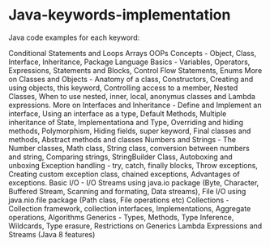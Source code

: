 # Java-keywords-implementation

Java code examples for each keyword:

Conditional Statements and Loops
Arrays
OOPs Concepts - Object, Class, Interface, Inheritance, Package
Language Basics - Variables, Operators, Expressions, Statements and Blocks, Control Flow Statements, Enums
More on Classes and Objects - Anatomy of a class, Constructors, Creating and using objects, this keyword, Controlling access to a member, Nested Classes, When to use nested, inner, local, anonymus classes and Lambda expressions.
More on Interfaces and Inheritance - Define and Implement an interface, Using an interface as a type, Default Methods, Multiple inheritance of State, Implementationa and Type, Overriding and hiding methods, Polymorphism, Hiding fields, super keyword, Final classes and methods, Abstract methods and classes
Numbers and Strings - The Number classes, Math class, String class, conversion between numbers and string, Comparing strings, StringBuilder Class, Autoboxing and unboxing
Exception handling - try, catch, finally blocks, Throw exceptions, Creating custom exception class, chained exceptions, Advantages of exceptions.
Basic I/O - I/O Streams using java.io package (Byte, Character, Buffered Stream, Scanning and formating, Data streams),  File I/O using java.nio.file package (Path class, File operations etc)
Collections - Collection framework, collection interfaces, Implementations, Aggregate operations, Algorithms
Generics - Types, Methods, Type Inference, Wildcards, Type erasure, Restrictions on Generics
Lambda Expressions and Streams (Java 8 features)
